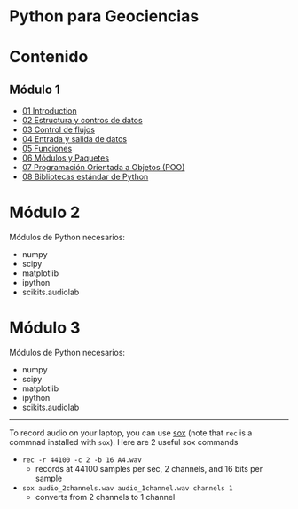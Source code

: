 # Python para Geociencias

# Contenido

## Módulo 1

* [01 Introduction](https://github.com/vrrp/Workshop2018Python/blob/master/Modulo1/00%20-%20Introducci%C3%B3n.ipynb)
* [02 Estructura y contros de datos]()
* [03 Control de flujos]()
* [04 Entrada y salida de datos]()
* [05 Funciones]()
* [06 Módulos y Paquetes]()
* [07 Programación Orientada a Objetos (POO)]()
* [08 Bibliotecas estándar de Python]()

# Módulo 2


Módulos de Python necesarios:

* numpy
* scipy
* matplotlib
* ipython
* scikits.audiolab


# Módulo 3

Módulos de Python necesarios:

* numpy
* scipy
* matplotlib
* ipython
* scikits.audiolab

---

To record audio on your laptop, you can use [sox](http://sox.sourceforge.net/) (note that `rec` is a commnad installed with `sox`).  Here are 2 useful sox commands

* `rec -r 44100 -c 2 -b 16 A4.wav`
    - records at 44100 samples per sec, 2 channels, and 16 bits per sample
* `sox audio_2channels.wav audio_1channel.wav channels 1`
    - converts from 2 channels to 1 channel


